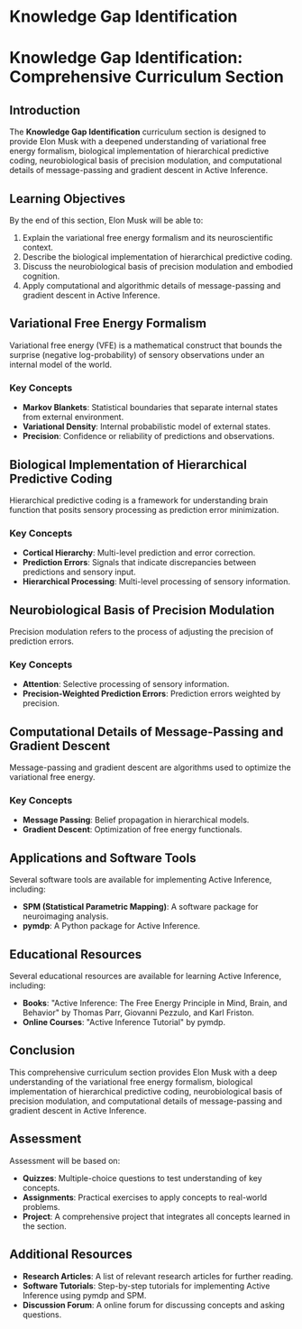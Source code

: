 # Knowledge Gap Identification

# Knowledge Gap Identification: Comprehensive Curriculum Section

## Introduction
The **Knowledge Gap Identification** curriculum section is designed to provide Elon Musk with a deepened understanding of variational free energy formalism, biological implementation of hierarchical predictive coding, neurobiological basis of precision modulation, and computational details of message-passing and gradient descent in Active Inference. 

## Learning Objectives
By the end of this section, Elon Musk will be able to:
1. Explain the variational free energy formalism and its neuroscientific context.
2. Describe the biological implementation of hierarchical predictive coding.
3. Discuss the neurobiological basis of precision modulation and embodied cognition.
4. Apply computational and algorithmic details of message-passing and gradient descent in Active Inference.

## Variational Free Energy Formalism
Variational free energy (VFE) is a mathematical construct that bounds the surprise (negative log-probability) of sensory observations under an internal model of the world.

### Key Concepts
- **Markov Blankets**: Statistical boundaries that separate internal states from external environment.
- **Variational Density**: Internal probabilistic model of external states.
- **Precision**: Confidence or reliability of predictions and observations.

## Biological Implementation of Hierarchical Predictive Coding
Hierarchical predictive coding is a framework for understanding brain function that posits sensory processing as prediction error minimization.

### Key Concepts
- **Cortical Hierarchy**: Multi-level prediction and error correction.
- **Prediction Errors**: Signals that indicate discrepancies between predictions and sensory input.
- **Hierarchical Processing**: Multi-level processing of sensory information.

## Neurobiological Basis of Precision Modulation
Precision modulation refers to the process of adjusting the precision of prediction errors.

### Key Concepts
- **Attention**: Selective processing of sensory information.
- **Precision-Weighted Prediction Errors**: Prediction errors weighted by precision.

## Computational Details of Message-Passing and Gradient Descent
Message-passing and gradient descent are algorithms used to optimize the variational free energy.

### Key Concepts
- **Message Passing**: Belief propagation in hierarchical models.
- **Gradient Descent**: Optimization of free energy functionals.

## Applications and Software Tools
Several software tools are available for implementing Active Inference, including:
- **SPM (Statistical Parametric Mapping)**: A software package for neuroimaging analysis.
- **pymdp**: A Python package for Active Inference.

## Educational Resources
Several educational resources are available for learning Active Inference, including:
- **Books**: "Active Inference: The Free Energy Principle in Mind, Brain, and Behavior" by Thomas Parr, Giovanni Pezzulo, and Karl Friston.
- **Online Courses**: "Active Inference Tutorial" by pymdp.

## Conclusion
This comprehensive curriculum section provides Elon Musk with a deep understanding of the variational free energy formalism, biological implementation of hierarchical predictive coding, neurobiological basis of precision modulation, and computational details of message-passing and gradient descent in Active Inference. 

## Assessment
Assessment will be based on:
- **Quizzes**: Multiple-choice questions to test understanding of key concepts.
- **Assignments**: Practical exercises to apply concepts to real-world problems.
- **Project**: A comprehensive project that integrates all concepts learned in the section.

## Additional Resources
- **Research Articles**: A list of relevant research articles for further reading.
- **Software Tutorials**: Step-by-step tutorials for implementing Active Inference using pymdp and SPM.
- **Discussion Forum**: A online forum for discussing concepts and asking questions.